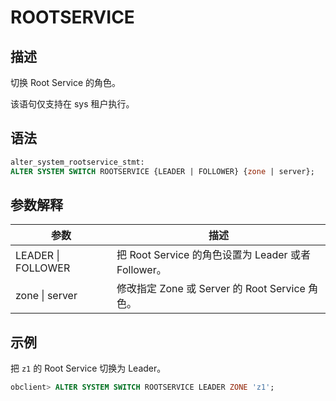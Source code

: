 # ROOTSERVICE

## 描述

切换 Root Service 的角色。

该语句仅支持在 sys 租户执行。

## 语法

```sql
alter_system_rootservice_stmt:
ALTER SYSTEM SWITCH ROOTSERVICE {LEADER | FOLLOWER} {zone | server};
```

## 参数解释

|       **参数**       |                  **描述**                  |
|--------------------|------------------------------------------|
| LEADER \| FOLLOWER | 把 Root Service 的角色设置为 Leader 或者 Follower。 |
| zone \| server     | 修改指定 Zone 或 Server 的 Root Service 角色。     |

## 示例

把 `z1` 的 Root Service 切换为 Leader。

```sql
obclient> ALTER SYSTEM SWITCH ROOTSERVICE LEADER ZONE 'z1';
```
